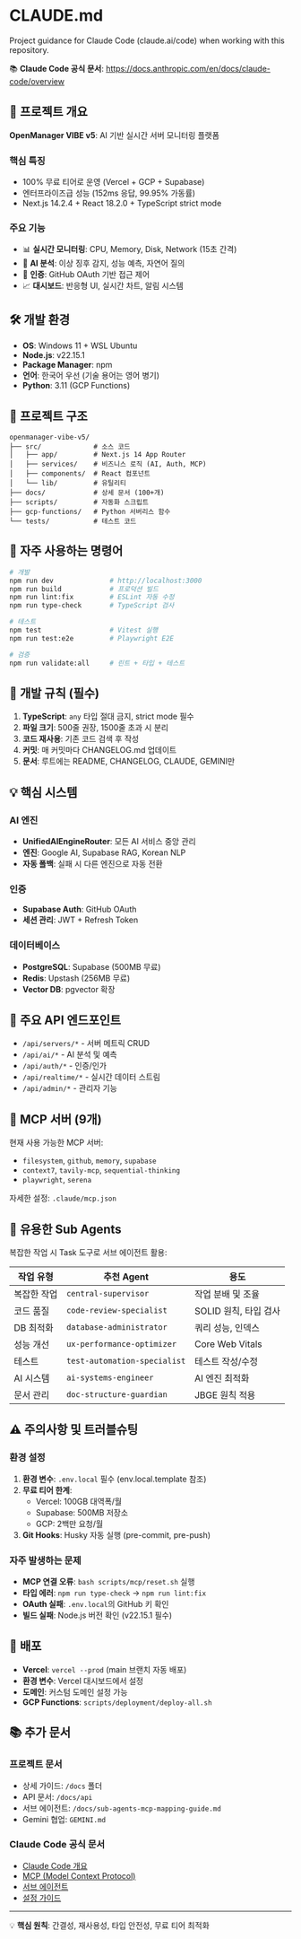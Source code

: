 # CLAUDE.md

Project guidance for Claude Code (claude.ai/code) when working with this repository.

📚 **Claude Code 공식 문서**: https://docs.anthropic.com/en/docs/claude-code/overview

## 🎯 프로젝트 개요

**OpenManager VIBE v5**: AI 기반 실시간 서버 모니터링 플랫폼

### 핵심 특징

- 100% 무료 티어로 운영 (Vercel + GCP + Supabase)
- 엔터프라이즈급 성능 (152ms 응답, 99.95% 가동률)
- Next.js 14.2.4 + React 18.2.0 + TypeScript strict mode

### 주요 기능

- 📊 **실시간 모니터링**: CPU, Memory, Disk, Network (15초 간격)
- 🤖 **AI 분석**: 이상 징후 감지, 성능 예측, 자연어 질의
- 🔐 **인증**: GitHub OAuth 기반 접근 제어
- 📈 **대시보드**: 반응형 UI, 실시간 차트, 알림 시스템

## 🛠️ 개발 환경

- **OS**: Windows 11 + WSL Ubuntu
- **Node.js**: v22.15.1
- **Package Manager**: npm
- **언어**: 한국어 우선 (기술 용어는 영어 병기)
- **Python**: 3.11 (GCP Functions)

## 📂 프로젝트 구조

```
openmanager-vibe-v5/
├── src/             # 소스 코드
│   ├── app/         # Next.js 14 App Router
│   ├── services/    # 비즈니스 로직 (AI, Auth, MCP)
│   ├── components/  # React 컴포넌트
│   └── lib/         # 유틸리티
├── docs/            # 상세 문서 (100+개)
├── scripts/         # 자동화 스크립트
├── gcp-functions/   # Python 서버리스 함수
└── tests/           # 테스트 코드
```

## 🚀 자주 사용하는 명령어

```bash
# 개발
npm run dev              # http://localhost:3000
npm run build            # 프로덕션 빌드
npm run lint:fix         # ESLint 자동 수정
npm run type-check       # TypeScript 검사

# 테스트
npm test                 # Vitest 실행
npm run test:e2e         # Playwright E2E

# 검증
npm run validate:all     # 린트 + 타입 + 테스트
```

## 📝 개발 규칙 (필수)

1. **TypeScript**: `any` 타입 절대 금지, strict mode 필수
2. **파일 크기**: 500줄 권장, 1500줄 초과 시 분리
3. **코드 재사용**: 기존 코드 검색 후 작성
4. **커밋**: 매 커밋마다 CHANGELOG.md 업데이트
5. **문서**: 루트에는 README, CHANGELOG, CLAUDE, GEMINI만

## 💡 핵심 시스템

### AI 엔진

- **UnifiedAIEngineRouter**: 모든 AI 서비스 중앙 관리
- **엔진**: Google AI, Supabase RAG, Korean NLP
- **자동 폴백**: 실패 시 다른 엔진으로 자동 전환

### 인증

- **Supabase Auth**: GitHub OAuth
- **세션 관리**: JWT + Refresh Token

### 데이터베이스

- **PostgreSQL**: Supabase (500MB 무료)
- **Redis**: Upstash (256MB 무료)
- **Vector DB**: pgvector 확장

## 🔌 주요 API 엔드포인트

- `/api/servers/*` - 서버 메트릭 CRUD
- `/api/ai/*` - AI 분석 및 예측
- `/api/auth/*` - 인증/인가
- `/api/realtime/*` - 실시간 데이터 스트림
- `/api/admin/*` - 관리자 기능

## 🔧 MCP 서버 (9개)

현재 사용 가능한 MCP 서버:

- `filesystem`, `github`, `memory`, `supabase`
- `context7`, `tavily-mcp`, `sequential-thinking`
- `playwright`, `serena`

자세한 설정: `.claude/mcp.json`

## 🤖 유용한 Sub Agents

복잡한 작업 시 Task 도구로 서브 에이전트 활용:

| 작업 유형   | 추천 Agent                   | 용도                  |
| ----------- | ---------------------------- | --------------------- |
| 복잡한 작업 | `central-supervisor`         | 작업 분배 및 조율     |
| 코드 품질   | `code-review-specialist`     | SOLID 원칙, 타입 검사 |
| DB 최적화   | `database-administrator`     | 쿼리 성능, 인덱스     |
| 성능 개선   | `ux-performance-optimizer`   | Core Web Vitals       |
| 테스트      | `test-automation-specialist` | 테스트 작성/수정      |
| AI 시스템   | `ai-systems-engineer`        | AI 엔진 최적화        |
| 문서 관리   | `doc-structure-guardian`     | JBGE 원칙 적용        |

## ⚠️ 주의사항 및 트러블슈팅

### 환경 설정

1. **환경 변수**: `.env.local` 필수 (env.local.template 참조)
2. **무료 티어 한계**:
   - Vercel: 100GB 대역폭/월
   - Supabase: 500MB 저장소
   - GCP: 2백만 요청/월
3. **Git Hooks**: Husky 자동 실행 (pre-commit, pre-push)

### 자주 발생하는 문제

- **MCP 연결 오류**: `bash scripts/mcp/reset.sh` 실행
- **타입 에러**: `npm run type-check` → `npm run lint:fix`
- **OAuth 실패**: `.env.local`의 GitHub 키 확인
- **빌드 실패**: Node.js 버전 확인 (v22.15.1 필수)

## 🚀 배포

- **Vercel**: `vercel --prod` (main 브랜치 자동 배포)
- **환경 변수**: Vercel 대시보드에서 설정
- **도메인**: 커스텀 도메인 설정 가능
- **GCP Functions**: `scripts/deployment/deploy-all.sh`

## 📚 추가 문서

### 프로젝트 문서

- 상세 가이드: `/docs` 폴더
- API 문서: `/docs/api`
- 서브 에이전트: `/docs/sub-agents-mcp-mapping-guide.md`
- Gemini 협업: `GEMINI.md`

### Claude Code 공식 문서

- [Claude Code 개요](https://docs.anthropic.com/en/docs/claude-code/overview)
- [MCP (Model Context Protocol)](https://docs.anthropic.com/en/docs/claude-code/mcp)
- [서브 에이전트](https://docs.anthropic.com/en/docs/claude-code/sub-agents)
- [설정 가이드](https://docs.anthropic.com/en/docs/claude-code/settings)

---

💡 **핵심 원칙**: 간결성, 재사용성, 타입 안전성, 무료 티어 최적화
